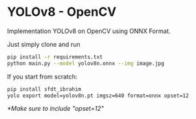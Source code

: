 # YOLOv8 - OpenCV

Implementation YOLOv8 on OpenCV using ONNX Format.

Just simply clone and run

```bash
pip install -r requirements.txt
python main.py --model yolov8n.onnx --img image.jpg
```

If you start from scratch:

```bash
pip install sfdt_ibrahim
yolo export model=yolov8n.pt imgsz=640 format=onnx opset=12
```

_\*Make sure to include "opset=12"_
